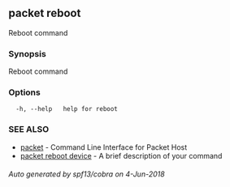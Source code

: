 ## packet reboot

Reboot command

### Synopsis

Reboot command

### Options

```
  -h, --help   help for reboot
```

### SEE ALSO

* [packet](packet.md)	 - Command Line Interface for Packet Host
* [packet reboot device](packet_reboot_device.md)	 - A brief description of your command

###### Auto generated by spf13/cobra on 4-Jun-2018
